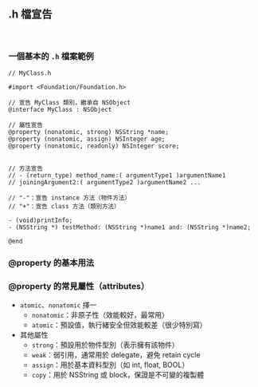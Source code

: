 ## .h 檔宣告
<br />


### 一個基本的 `.h` 檔案範例
```objc
// MyClass.h

#import <Foundation/Foundation.h>

// 宣告 MyClass 類別，繼承自 NSObject
@interface MyClass : NSObject

// 屬性宣告
@property (nonatomic, strong) NSString *name;
@property (nonatomic, assign) NSInteger age;
@property (nonatomic, readonly) NSInteger score;


// 方法宣告
// - (return_type) method_name:( argumentType1 )argumentName1 
// joiningArgument2:( argumentType2 )argumentName2 ... 

// "-"：宣告 instance 方法（物件方法）
// "+"：宣告 class 方法（類別方法）

- (void)printInfo;
- (NSString *) testMethod: (NSString *)name1 and: (NSString *)name2;

@end
```


### @property 的基本用法





### @property 的常見屬性（attributes）

- `atomic`、`nonatomic` 擇一
   * `nonatomic`：非原子性（效能較好，最常用）
   * `atomic`：預設值，執行緒安全但效能較差（很少特別寫）
- 其他屬性
   * `strong`：預設用於物件型別（表示擁有該物件）
   * `weak`：弱引用，通常用於 delegate，避免 retain cycle
   * `assign`：用於基本資料型別（如 int, float, BOOL）
   * `copy`：用於 NSString 或 block，保證是不可變的複製體



